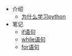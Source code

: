 - 介绍
    - [为什么学习python](demo.md)
- 笔记
    - [if语句](if.md)
    - [while语句](while.md)
    - [for语句](for.md)
